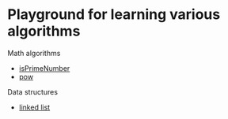 Playground for learning various algorithms
==========================================

Math algorithms
* [isPrimeNumber](https://github.com/sergejusb/algorithms/blob/master/isPrimeNumber.js)
* [pow](https://github.com/sergejusb/algorithms/blob/master/pow.js)

Data structures
* [linked list](https://github.com/sergejusb/algorithms/blob/master/linkedList.js)
